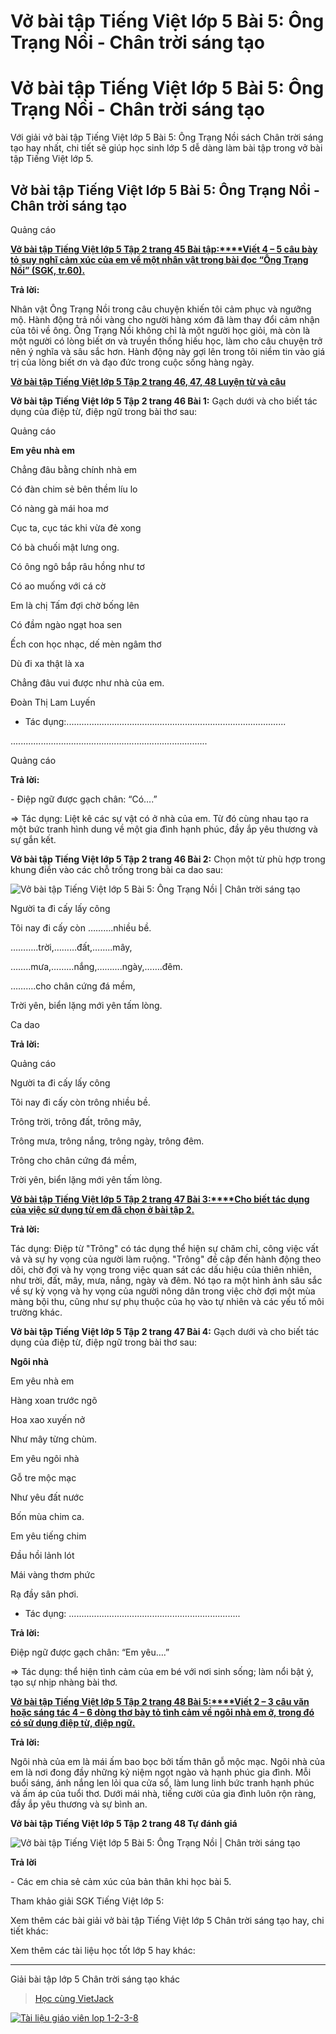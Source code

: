 # Vở bài tập Tiếng Việt lớp 5 Bài 5: Ông Trạng Nồi - Chân trời sáng tạo

# Vở bài tập Tiếng Việt lớp 5 Bài 5: Ông Trạng Nồi - Chân trời sáng tạo

Với giải vở bài tập Tiếng Việt lớp 5 Bài 5: Ông Trạng Nồi sách Chân trời sáng tạo hay nhất, chi tiết sẽ giúp học sinh lớp 5 dễ dàng làm bài tập trong vở bài tập Tiếng Việt lớp 5.

## Vở bài tập Tiếng Việt lớp 5 Bài 5: Ông Trạng Nồi - Chân trời sáng tạo

Quảng cáo

[**Vở bài tập Tiếng Việt lớp 5 Tập 2 trang 45 Bài tập:****Viết 4 – 5 câu bày tỏ suy nghĩ cảm xúc của em về một nhân vật trong bài đọc “Ông Trạng Nồi” (SGK, tr.60).**](https://vietjack.com/vbt-tieng-viet-5-ct/viet-4-5-cau-bay-to-suy-nghi-cam-xuc-cua-em-ve-mot-nhan-vat-vm.jsp)

**Trả lời:**

Nhân vật Ông Trạng Nồi trong câu chuyện khiến tôi cảm phục và ngưỡng mộ. Hành động trả nồi vàng cho người hàng xóm đã làm thay đổi cảm nhận của tôi về ông. Ông Trạng Nồi không chỉ là một người học giỏi, mà còn là một người có lòng biết ơn và truyền thống hiếu học, làm cho câu chuyện trở nên ý nghĩa và sâu sắc hơn. Hành động này gợi lên trong tôi niềm tin vào giá trị của lòng biết ơn và đạo đức trong cuộc sống hàng ngày.

[**Vở bài tập Tiếng Việt lớp 5 Tập 2 trang 46, 47, 48 Luyện từ và câu**](https://vietjack.com/vbt-tieng-viet-5-ct/luyen-tu-va-cau-trang-46-vbt-tieng-viet-5-tap-2.jsp)

**Vở bài tập Tiếng Việt lớp 5 Tập 2 trang 46 Bài 1:** Gạch dưới và cho biết tác dụng của điệp từ, điệp ngữ trong bài thơ sau:

Quảng cáo

**Em yêu nhà em**

Chẳng đâu bằng chính nhà em

Có đàn chim sẻ bên thềm líu lo

Có nàng gà mái hoa mơ

Cục ta, cục tác khi vừa đẻ xong

Có bà chuối mật lưng ong.

Có ông ngô bắp râu hồng như tơ

Có ao muống với cá cờ

Em là chị Tấm đợi chờ bống lên

Có đầm ngào ngạt hoa sen

Ếch con học nhạc, dế mèn ngâm thơ

Dù đi xa thật là xa

Chẳng đâu vui được như nhà của em.

Đoàn Thị Lam Luyến

* Tác dụng:....................................................................................... 

.............................................................................. 

Quảng cáo

**Trả lời:**

\- Điệp ngữ được gạch chân: “Có….”

⇒ Tác dụng: Liệt kê các sự vật có ở nhà của em. Từ đó cùng nhau tạo ra một bức tranh hình dung về một gia đình hạnh phúc, đầy ắp yêu thương và sự gắn kết.

**Vở bài tập Tiếng Việt lớp 5 Tập 2 trang 46 Bài 2:** Chọn một từ phù hợp trong khung điền vào các chỗ trống trong bài ca dao sau:

![Vở bài tập Tiếng Việt lớp 5 Bài 5: Ông Trạng Nồi | Chân trời sáng tạo](https://vietjack.com/vbt-tieng-viet-5-ct/images/bai-5-ong-trang-noi-236793.PNG)

Người ta đi cấy lấy công

Tôi nay đi cấy còn ……….nhiều bề.

………..trời,………đất,……..mây,

……..mưa,………nắng,……….ngày,…….đêm.

……….cho chân cứng đá mềm,

Trời yên, biển lặng mới yên tấm lòng.

Ca dao

**Trả lời:**

Quảng cáo

Người ta đi cấy lấy công

Tôi nay đi cấy còn trông nhiều bề.

Trông trời, trông đất, trông mây,

Trông mưa, trông nắng, trông ngày, trông đêm.

Trông cho chân cứng đá mềm,

Trời yên, biển lặng mới yên tấm lòng.

[**Vở bài tập Tiếng Việt lớp 5 Tập 2 trang 47 Bài 3:****Cho biết tác dụng của việc sử dụng từ em đã chọn ở bài tập 2.**](https://vietjack.com/vbt-tieng-viet-5-ct/cho-biet-tac-dung-cua-viec-su-dung-tu-em-da-chon-o-bai-vm.jsp)

**Trả lời:**

Tác dụng: Điệp từ "Trông" có tác dụng thể hiện sự chăm chỉ, công việc vất vả và sự hy vọng của người làm ruộng. "Trông" đề cập đến hành động theo dõi, chờ đợi và hy vọng trong việc quan sát các dấu hiệu của thiên nhiên, như trời, đất, mây, mưa, nắng, ngày và đêm. Nó tạo ra một hình ảnh sâu sắc về sự kỳ vọng và hy vọng của người nông dân trong việc chờ đợi một mùa màng bội thu, cũng như sự phụ thuộc của họ vào tự nhiên và các yếu tố môi trường khác.

**Vở bài tập Tiếng Việt lớp 5 Tập 2 trang 47 Bài 4:** Gạch dưới và cho biết tác dụng của điệp từ, điệp ngữ trong bài thơ sau:

**Ngôi nhà**

Em yêu nhà em

Hàng xoan trước ngõ

Hoa xao xuyến nở

Như mây từng chùm.

Em yêu ngôi nhà

Gỗ tre mộc mạc

Như yêu đất nước

Bốn mùa chim ca.

Em yêu tiếng chim 

Đầu hồi lảnh lót 

Mái vàng thơm phức 

Rạ đầy sân phơi.

* Tác dụng: .................................................................... 

**Trả lời:**

Điệp ngữ được gạch chân: “Em yêu….”

⇒ Tác dụng: thể hiện tình cảm của em bé với nơi sinh sống; làm nổi bật ý, tạo sự nhịp nhàng bài thơ.

[**Vở bài tập Tiếng Việt lớp 5 Tập 2 trang 48 Bài 5:****Viết 2 – 3 câu văn hoặc sáng tác 4 – 6 dòng thơ bày tỏ tình cảm về ngôi nhà em ở, trong đó có sử dụng điệp từ, điệp ngữ.**](https://vietjack.com/vbt-tieng-viet-5-ct/viet-2-3-cau-van-hoac-sang-tac-4-6-dong-tho-bay-to-tinh-cam-vm.jsp)

**Trả lời:**

Ngôi nhà của em là mái ấm bao bọc bởi tấm thân gỗ mộc mạc. Ngôi nhà của em là nơi đong đầy những kỷ niệm ngọt ngào và hạnh phúc gia đình. Mỗi buổi sáng, ánh nắng len lỏi qua cửa sổ, làm lung linh bức tranh hạnh phúc và ấm áp của tuổi thơ. Dưới mái nhà, tiếng cười của gia đình luôn rộn ràng, đầy ắp yêu thương và sự bình an.

**Vở bài tập Tiếng Việt lớp 5 Tập 2 trang 48 Tự đánh giá**

![Vở bài tập Tiếng Việt lớp 5 Bài 5: Ông Trạng Nồi | Chân trời sáng tạo](https://vietjack.com/vbt-tieng-viet-5-ct/images/bai-5-ong-trang-noi-236788.PNG)

**Trả lời**

\- Các em chia sẻ cảm xúc của bản thân khi học bài 5.

Tham khảo giải SGK Tiếng Việt lớp 5:

Xem thêm các bài giải vở bài tập Tiếng Việt lớp 5 Chân trời sáng tạo hay, chi tiết khác:

Xem thêm các tài liệu học tốt lớp 5 hay khác:

* * *

Giải bài tập lớp 5 Chân trời sáng tạo khác

> [Học cùng VietJack](https://www.facebook.com/hoc.cung.vietjack/)

[ ![Tài liệu giáo viên lop  1-2-3-8](https://vietjack.com/git/images/dehocki.png) ](https://tailieugiaovien.com.vn/danh-sach-tai-lieu?loai=de-thi%2Cde-thi-cuoi-ki-2&q=&fbclid=fbclid)
